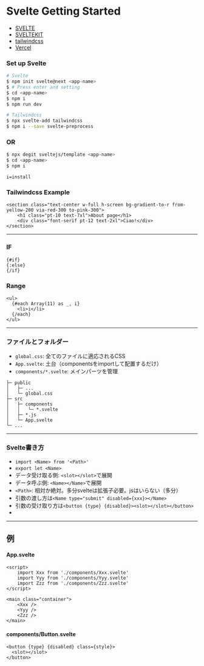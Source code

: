 # Svelte Getting Started

 - [SVELTE](https://svelte.dev/)
 - [SVELTEKIT](https://kit.svelte.dev/)
 - [tailwindcss](https://tailwindcss.com/)
 - [Vercel](https://vercel.com/)

### Set up Svelte

```bash
# Svelte
$ npm init svelte@next <app-name>
$ # Press enter and setting 
$ cd <app-name>
$ npm i
$ npm run dev

# Tailwindcss
$ npx svelte-add tailwindcss
$ npm i --save svelte-preprocess
```

### OR

```bash
$ npx degit sveltejs/template <app-name>
$ cd <app-name>
$ npm i
```

`i=install`

### Tailwindcss Example

```svelte
<section class="text-center w-full h-screen bg-gradient-to-r from-yellow-200 via-red-300 to-pink-300">
    <h1 class="pt-10 text-7xl">About page</h1>
    <div class="font-serif pt-12 text-2xl">Ciao!</div>
</section>
```

***

### IF

```svelte
{#if}
{:else}
{/if}
```

### Range
```svelte
<ul>
  {#each Array(11) as _, i}
    <li>i</li>
  {/each}
</ul>
```

***

### ファイルとフォルダー

 - `global.css`: 全てのファイルに適応されるCSS
 - `App.svelte`: 土台（componentsをimportして配置するだけ）
 - `components/*.svelte`: メインパーツを管理


```
├─ public
│   ├─ ...
│   └─ global.css
├─ src
│   ├─ components
│   │   └─ *.svelte
│   ├─ *.js 
│   └─ App.svelte
└─ ...
```

***

### Svelte書き方

 - `import <Name> from '<Path>'`
 - `export let <Name>`
 - データ受け取る側: `<slot></slot>`で展開
 - データ呼ぶ側: `<Name></Name>`で展開
 - `<Path>`: 相対か絶対。多分svelteは拡張子必要。jsはいらない（多分）
 - 引数の渡し方は`<Name type="submit" disabled={xxx}></Name>`
 - 引数の受け取り方は`<button {type} {disabled}><slot></slot></button>`
 - 
***

## 例

#### App.svelte

```svelte
<script>
	import Xxx from './components/Xxx.svelte'
	import Yyy from './components/Yyy.svelte'
	import Zzz from './components/Zzz.svelte'
</script>

<main class="container">
	<Xxx />
	<Yyy />
	<Zzz />
</main>
```

#### components/Button.svelte

```svelte
<button {type} {disabled} class={style}>
  <slot></slot>
</button>
```
